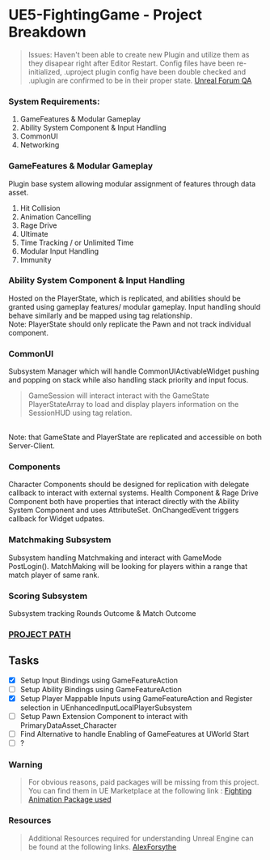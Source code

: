 # UE5-FightingGame - Project Breakdown
> Issues: Haven't been able to create new Plugin and utilize them as they disapear right after Editor Restart. Config files have been re-initialized, .uproject plugin config have been double checked and .uplugin are confirmed to be in their proper state. [Unreal Forum QA](https://forums.unrealengine.com/t/how-to-make-plugin-folder-available-under-game-content/636820)

### System Requirements:
1. GameFeatures & Modular Gameplay
2. Ability System Component & Input Handling
3. CommonUI
4. Networking

### GameFeatures & Modular Gameplay
Plugin base system allowing modular assignment of features through data asset.
1. Hit Collision
2. Animation Cancelling
3. Rage Drive
4. Ultimate
5. Time Tracking / or Unlimited Time
6. Modular Input Handling
7. Immunity

### Ability System Component & Input Handling
Hosted on the PlayerState, which is replicated, and abilities should be granted using gameplay features/ modular gameplay. Input handling should behave similarly and be mapped using tag relationship.
</br>
Note: PlayerState should only replicate the Pawn and not track individual component.

### CommonUI
Subsystem Manager which will handle CommonUIActivableWidget pushing and popping on stack while also handling stack priority and input focus.
> GameSession will interact interact with the GameState PlayerStateArray to load and display players information on the SessionHUD using tag relation.
</br>
Note: that GameState and PlayerState are replicated and accessible on both Server-Client. 

### Components
Character Components should be designed for replication with delegate callback to interact with external systems. Health Component & Rage Drive Component both have properties that interact directly with the Ability System Component and uses AttributeSet. OnChangedEvent triggers callback for Widget udpates.

### Matchmaking Subsystem
Subsystem handling Matchmaking and interact with GameMode PostLogin(). MatchMaking will be looking for players within a range that match player of same rank.

### Scoring Subsystem
Subsystem tracking Rounds Outcome & Match Outcome

### [PROJECT PATH](https://github.com/guyllaumedemers/UE5-FightingGame/tree/master/Source/FightingGame)

## Tasks
- [x] Setup Input Bindings using GameFeatureAction
- [ ] Setup Ability Bindings using GameFeatureAction
- [x] Setup Player Mappable Inputs using GameFeatureAction and Register selection in UEnhancedInputLocalPlayerSubsystem
- [ ] Setup Pawn Extension Component to interact with PrimaryDataAsset_Character 
- [ ] Find Alternative to handle Enabling of GameFeatures at UWorld Start
- [ ] ?

### Warning

> For obvious reasons, paid packages will be missing from this project. You can find them in UE Marketplace at the following link : [Fighting Animation Package used](https://www.unrealengine.com/marketplace/en-US/product/fight-animations-set)

### Resources

> Additional Resources required for understanding Unreal Engine can be found at the following links. [AlexForsythe](https://www.youtube.com/watch?v=IaU2Hue-ApI&ab_channel=AlexForsythe)
